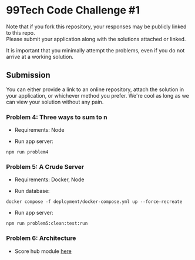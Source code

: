 # 99Tech Code Challenge #1 #

Note that if you fork this repository, your responses may be publicly linked to this repo.  
Please submit your application along with the solutions attached or linked.   

It is important that you minimally attempt the problems, even if you do not arrive at a working solution.

## Submission ##
You can either provide a link to an online repository, attach the solution in your application, or whichever method you prefer.
We're cool as long as we can view your solution without any pain.


### Problem 4: Three ways to sum to n
- Requirements: Node

- Run app server:
```
npm run problem4
```

### Problem 5: A Crude Server
- Requirements: Docker, Node

- Run database:
```
docker compose -f deployment/docker-compose.yml up --force-recreate
```
- Run app server:
```
npm run problem5:clean:test:run
```
### Problem 6: Architecture
- Score hub module [here](src/problem6/readme.md)
